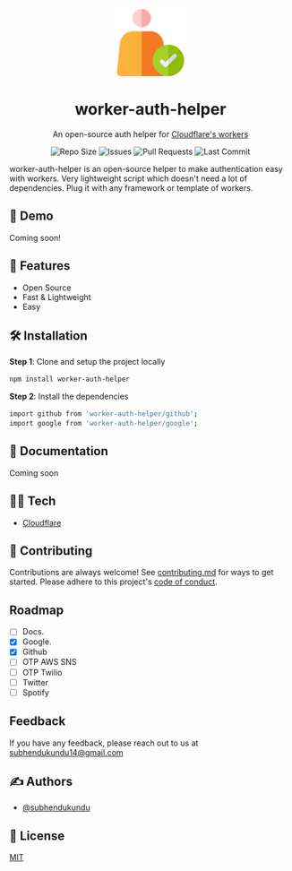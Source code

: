 <p align="center"><img src="/logo.png" alt="worker-auth-helper" width="120px"></p>

<h1 align="center">worker-auth-helper</h1>

<p align="center">
An open-source auth helper for <a href="https://workers.cloudflare.com/">Cloudflare's workers</a>
</p>

<p align="center">
<img src="https://img.shields.io/github/repo-size/subhendukundu/worker-auth-helper?color=%23DA631D&label=Repo%20Size" alt="Repo Size">

<img src="https://img.shields.io/github/issues/subhendukundu/worker-auth-helper?color=%23DA631D&label=Issues" alt="Issues">

<img src="https://img.shields.io/github/issues-pr/subhendukundu/worker-auth-helper?color=%23DA631D&label=Pull%20Requests" alt="Pull Requests">

<img src="https://img.shields.io/github/last-commit/subhendukundu/worker-auth-helper?color=%23DA631D&label=Last%20Commit" alt="Last Commit">


</p>
worker-auth-helper is an open-source helper to make authentication easy with workers. Very lightweight script which doesn't need a lot of dependencies. Plug it with any framework or template of workers.

## 🚀 Demo
Coming soon!

## 🧐 Features
- Open Source
- Fast & Lightweight
- Easy


## 🛠️ Installation
**Step 1**: Clone and setup the project locally
```bash
npm install worker-auth-helper
```
**Step 2**: Install the dependencies
```bash
import github from 'worker-auth-helper/github';
import google from 'worker-auth-helper/google';
```

## 📃 Documentation
Coming soon

## 👩‍💻 Tech
- [Cloudflare](https://www.cloudflare.com/)

## 🍰 Contributing
Contributions are always welcome!
See [contributing.md](contributing.md) for ways to get started.
Please adhere to this project's [code of conduct](code-of-conduct.md).


## Roadmap

- [ ] Docs.
- [x] Google.
- [x] Github
- [ ] OTP AWS SNS
- [ ] OTP Twilio
- [ ] Twitter
- [ ] Spotify

## Feedback

If you have any feedback, please reach out to us at subhendukundu14@gmail.com


## ✍️ Authors
- [@subhendukundu](https://www.github.com/subhendukundu)

## 💼 License
[MIT](https://github.com/subhendukundu/worker-auth-helper/blob/main/LICENSE)
